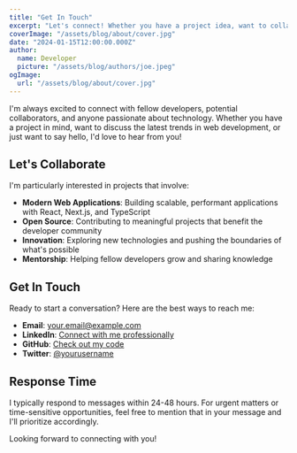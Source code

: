 ```yaml
---
title: "Get In Touch"
excerpt: "Let's connect! Whether you have a project idea, want to collaborate, or just want to chat about technology, I'd love to hear from you."
coverImage: "/assets/blog/about/cover.jpg"
date: "2024-01-15T12:00:00.000Z"
author:
  name: Developer
  picture: "/assets/blog/authors/joe.jpeg"
ogImage:
  url: "/assets/blog/about/cover.jpg"
---
```


I'm always excited to connect with fellow developers, potential collaborators, and anyone passionate about technology. Whether you have a project in mind, want to discuss the latest trends in web development, or just want to say hello, I'd love to hear from you!

## Let's Collaborate

I'm particularly interested in projects that involve:

- **Modern Web Applications**: Building scalable, performant applications with React, Next.js, and TypeScript
- **Open Source**: Contributing to meaningful projects that benefit the developer community
- **Innovation**: Exploring new technologies and pushing the boundaries of what's possible
- **Mentorship**: Helping fellow developers grow and sharing knowledge

## Get In Touch

Ready to start a conversation? Here are the best ways to reach me:

- **Email**: [your.email@example.com](mailto:your.email@example.com)
- **LinkedIn**: [Connect with me professionally](https://linkedin.com/in/yourprofile)
- **GitHub**: [Check out my code](https://github.com/yourusername)
- **Twitter**: [@yourusername](https://twitter.com/yourusername)

## Response Time

I typically respond to messages within 24-48 hours. For urgent matters or time-sensitive opportunities, feel free to mention that in your message and I'll prioritize accordingly.

Looking forward to connecting with you!